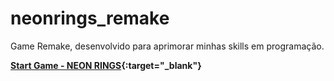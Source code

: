 # neonrings_remake
Game Remake, desenvolvido para aprimorar minhas skills em programação.

**[Start Game - NEON RINGS](https://brunolomba.github.io/neonrings_remake/){:target="_blank"}**
